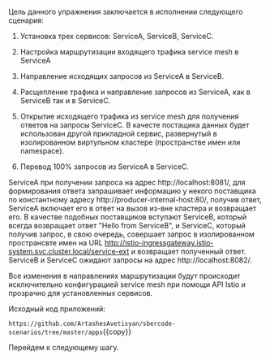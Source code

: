 Цель данного упражнения заключается в исполнении следующего сценария:

1) Установка трех сервисов: ServiceA, ServiceB, ServiceC. 

2) Настройка маршрутизации входящего трафика service mesh в ServiceA

3) Направление исходящих запросов из ServiceA в ServiceB.

4) Расщепление трафика и направление запросов из ServiceA, как в ServiceB так и в ServiceC.

5) Открытие исходящего трафика из service mesh для получения ответов на запросы ServiceC. В качесте постащика данных будет использован другой прикладной сервис, развернутый в изолированном виртульном кластере (пространстве имен или namespace).

6) Перевод 100% запросов из ServiceA в ServiceC.

ServiceA при получении запроса на адрес http://localhost:8081/, для формирования ответа запрашивает информацию у некого поставщика по константному адресу http://producer-internal-host:80/, получив ответ, ServiceA включает его в ответ на вызов из-вне кластера и возвращает его. В качестве подобных поставщиков вступают ServiceB, который всегда возвращает ответ "Hello from ServiceB", и ServiceC, который получив запрос, в свою очередь, совершает запрос в изолированном пространсвте имен на URL http://istio-ingressgateway.istio-system.svc.cluster.local/service-ext и возвращает полученный ответ. ServiceB и ServiceC ожидают запросы на адрес http://localhost:8082/.

Все изменения в направлениях маршрутизации будут происходит исключительно конфигурацией service mesh при помощи API Istio и прозрачно для установленных сервисов.

Исходный код приложений:

`https://github.com/ArtashesAvetisyan/sbercode-scenarios/tree/master/apps`{{copy}}

Перейдем к следующему шагу.